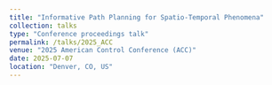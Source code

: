 ```yaml
---
title: "Informative Path Planning for Spatio-Temporal Phenomena"
collection: talks
type: "Conference proceedings talk"
permalink: /talks/2025_ACC
venue: "2025 American Control Conference (ACC)"
date: 2025-07-07
location: "Denver, CO, US"
---
```


<!-- [More information here](http://example2.com) -->

<!-- This is a description of your talk, which is a markdown files that can be all markdown-ified like any other post. Yay markdown! -->
